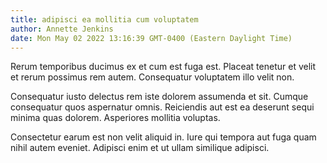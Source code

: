 ```yaml
---
title: adipisci ea mollitia cum voluptatem
author: Annette Jenkins
date: Mon May 02 2022 13:16:39 GMT-0400 (Eastern Daylight Time)
---
```

Rerum temporibus ducimus ex et cum est fuga est. Placeat tenetur et velit et rerum possimus rem autem. Consequatur voluptatem illo velit non.

 Consequatur iusto delectus rem iste dolorem assumenda et sit. Cumque consequatur quos aspernatur omnis. Reiciendis aut est ea deserunt sequi minima quas dolorem. Asperiores mollitia voluptas.

 Consectetur earum est non velit aliquid in. Iure qui tempora aut fuga quam nihil autem eveniet. Adipisci enim et ut ullam similique adipisci.